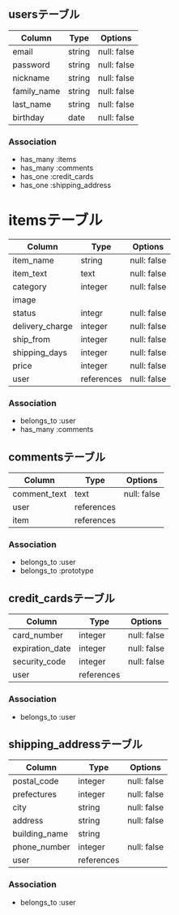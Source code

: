 ## usersテーブル

| Column      | Type    | Options     |
| ------------| --------| ------------|
| email       | string  | null: false |
| password    | string  | null: false |  
| nickname    | string  | null: false |
| family_name | string  | null: false | 
| last_name   | string  | null: false |
| birthday    | date    | null: false |

### Association

- has_many :items
- has_many :comments
- has_one :credit_cards
- has_one :shipping_address

# itemsテーブル

| Column          | Type       | Options     |
| ----------------| -----------| ------------|
| item_name       | string     | null: false |
| item_text       | text       | null: false |
| category        | integer    | null: false |
| image           |            |             |
| status          | integr     | null: false |
| delivery_charge | integer    | null: false |
| ship_from       | integer    | null: false |
| shipping_days   | integer    | null: false |
| price           | integer    | null: false |
| user            | references | null: false |

### Association

- belongs_to :user
- has_many :comments

## commentsテーブル

| Column       | Type       | Options     |
| -------------| -----------| ------------|
| comment_text | text       | null: false |
| user         | references |             |
| item         | references |             |

### Association

- belongs_to :user
- belongs_to :prototype

## credit_cardsテーブル

| Column          | Type       | Options     |
| ----------------| -----------| ------------|
| card_number     | integer    | null: false |
| expiration_date | integer    | null: false |  
| security_code   | integer    | null: false |
| user            | references |             |

### Association

- belongs_to :user

## shipping_addressテーブル

| Column          | Type       | Options     |
| ----------------| -----------| ------------|
| postal_code     | integer    | null: false |
| prefectures     | integer    | null: false |
| city            | string     | null: false |
| address         | string     | null: false |
| building_name   | string     |             |
| phone_number    | integer    | null: false |
| user            | references |             |

### Association
- belongs_to :user
